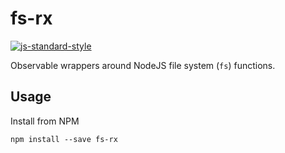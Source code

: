 # fs-rx

[![js-standard-style](https://img.shields.io/badge/code%20style-standard-brightgreen.svg)](http://standardjs.com)

Observable wrappers around NodeJS file system (`fs`) functions.

## Usage

Install from NPM

```
npm install --save fs-rx
```
